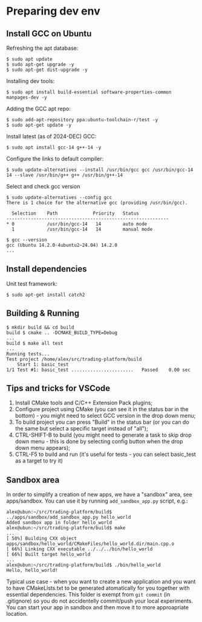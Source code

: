 # Preparing dev env

## Install GCC on Ubuntu
Refreshing the apt database:

```
$ sudo apt update
$ sudo apt-get upgrade -y
$ sudo apt-get dist-upgrade -y
```
Installing dev tools:
```
$ sudo apt install build-essential software-properties-common manpages-dev -y
```
Adding the GCC apt repo:
```
$ sudo add-apt-repository ppa:ubuntu-toolchain-r/test -y
$ sudo apt-get update -y
```
Install latest (as of 2024-DEC) GCC:
```
$ sudo apt install gcc-14 g++-14 -y
```
Configure the links to default compiler:
```
$ sudo update-alternatives --install /usr/bin/gcc gcc /usr/bin/gcc-14 14 --slave /usr/bin/g++ g++ /usr/bin/g++-14
```
Select and check gcc version
```
$ sudo update-alternatives --config gcc
There is 1 choice for the alternative gcc (providing /usr/bin/gcc).

  Selection    Path             Priority   Status
------------------------------------------------------------
* 0            /usr/bin/gcc-14   14        auto mode
  1            /usr/bin/gcc-14   14        manual mode

$ gcc --version
gcc (Ubuntu 14.2.0-4ubuntu2~24.04) 14.2.0
...
```

## Install dependencies
Unit test framework:
```
$ sudo apt-get install catch2
```

## Building & Running
```
$ mkdir build && cd build
build $ cmake .. -DCMAKE_BUILD_TYPE=Debug
...
build $ make all test
...
Running tests...
Test project /home/alex/src/trading-platform/build
    Start 1: basic_test
1/1 Test #1: basic_test .......................   Passed    0.00 sec
```

## Tips and tricks for VSCode
1. Install CMake tools and C/C++ Extension Pack plugins;
2. Configure project using CMake (you can see it in the status bar in the bottom) - you might need to select GCC version in the drop down menu;
3. To build project you can press "Build" in the status bar (or you can do the same but select a specific target instead of "all");
4. CTRL-SHIFT-B to build (you might need to generate a task to skip drop down menu - this is done by selecting config button when the drop down menu appears);
5. CTRL-F5 to build and run (it's useful for tests - you can select basic_test as a target to try it)

## Sandbox area
In order to simplify a creation of new apps, we have a "sandbox" area, see apps/sandbox. You can use it by running `add_sandbox_app.py` script, e.g.:
```
alex@ubun:~/src/trading-platform/build$ ../apps/sandbox/add_sandbox_app.py hello_world
Added sandbox app in folder hello_world
alex@ubun:~/src/trading-platform/build$ make
...
[ 50%] Building CXX object apps/sandbox/hello_world/CMakeFiles/hello_world.dir/main.cpp.o
[ 66%] Linking CXX executable ../../../bin/hello_world
[ 66%] Built target hello_world
...
alex@ubun:~/src/trading-platform/build$ ./bin/hello_world 
Hello, hello_world!
```
Typical use case - when you want to create a new application and you want to have CMakeLists.txt to be generated atomatically for you together with essential dependencies. This folder is exempt from `git commit` (in .gitignore) so you do not accidentelly commit/push your local experiments. You can start your app in sandbox and then move it to more approapriate location.